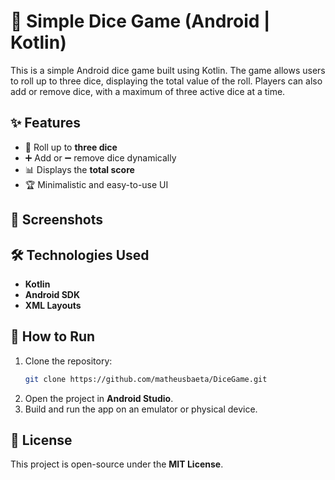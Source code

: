 # 🎲 Simple Dice Game (Android | Kotlin)

This is a simple Android dice game built using Kotlin. The game allows users to roll up to three dice, displaying the total value of the roll. Players can also add or remove dice, with a maximum of three active dice at a time.

## ✨ Features
- 🎲 Roll up to **three dice**
- ➕ Add or ➖ remove dice dynamically
- 📊 Displays the **total score**
- 🏆 Minimalistic and easy-to-use UI

## 📸 Screenshots


## 🛠️ Technologies Used
- **Kotlin**
- **Android SDK**
- **XML Layouts**

## 🚀 How to Run
1. Clone the repository:
   ```sh
   git clone https://github.com/matheusbaeta/DiceGame.git
   ```
2. Open the project in **Android Studio**.
3. Build and run the app on an emulator or physical device.

## 📜 License
This project is open-source under the **MIT License**.
